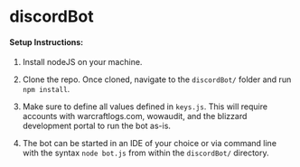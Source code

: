 # discordBot

#### Setup Instructions:

1) Install nodeJS on your machine.

2) Clone the repo.  Once cloned, navigate to the `discordBot/` folder and run `npm install`.

3) Make sure to define all values defined in `keys.js`.  This will require accounts with warcraftlogs.com, wowaudit,
and the blizzard development portal to run the bot as-is.

4) The bot can be started in an IDE of your choice or via command line with the syntax `node bot.js` from within the
`discordBot/` directory.
